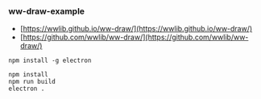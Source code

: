 ### ww-draw-example

- [https://wwlib.github.io/ww-draw/](https://wwlib.github.io/ww-draw/)
- [https://github.com/wwlib/ww-draw/](https://github.com/wwlib/ww-draw/)

```
npm install -g electron

npm install
npm run build
electron .
```
